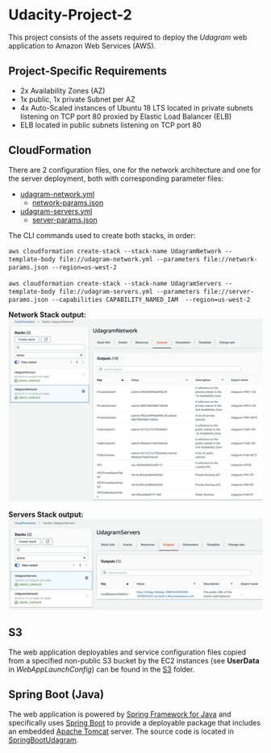 # Udacity-Project-2
This project consists of the assets required to deploy the *Udagram* web application to Amazon Web Services (AWS).

## Project-Specific Requirements
* 2x Availability Zones (AZ)
* 1x public, 1x private Subnet per AZ
* 4x Auto-Scaled instances of Ubuntu 18 LTS located in private subnets listening on TCP port 80 proxied by Elastic Load Balancer (ELB)
* ELB located in public subnets listening on TCP port 80

## CloudFormation
There are 2 configuration files, one for the network architecture and one for the server deployment, both with corresponding parameter files:
* [udagram-network.yml](udagram-network.yml)
  * [network-params.json](network-params.json)
* [udagram-servers.yml](udagram-servers.yml)
  * [server-params.json](server-params.json)

The CLI commands used to create both stacks, in order:
```
aws cloudformation create-stack --stack-name UdagramNetwork --template-body file://udagram-network.yml --parameters file://network-params.json --region=us-west-2

aws cloudformation create-stack --stack-name UdagramServers --template-body file://udagram-servers.yml --parameters file://server-params.json --capabilities CAPABILITY_NAMED_IAM  --region=us-west-2
```
**Network Stack output:**
![network](Udagram_network_stack_output.png)<!-- .element height="40%" width="40%" -->

**Servers Stack output:**
![servers](Udagram_server_stack_output.png)<!-- .element height="40%" width="40%" -->

## S3
The web application deployables and service configuration files copied from a specified non-public S3 bucket by the EC2 instances (see **UserData** in *WebAppLaunchConfig*) can be found in the [S3](S3) folder.

## Spring Boot (Java)
The web application is powered by [Spring Framework for Java](https://spring.io/projects/spring-framework) and specifically uses [Spring Boot](https://spring.io/projects/spring-boot) to provide a deployable package that includes an embedded [Apache Tomcat](https://tomcat.apache.org/) server. The source code is located in [SpringBootUdagram](SpringBootUdagram).
